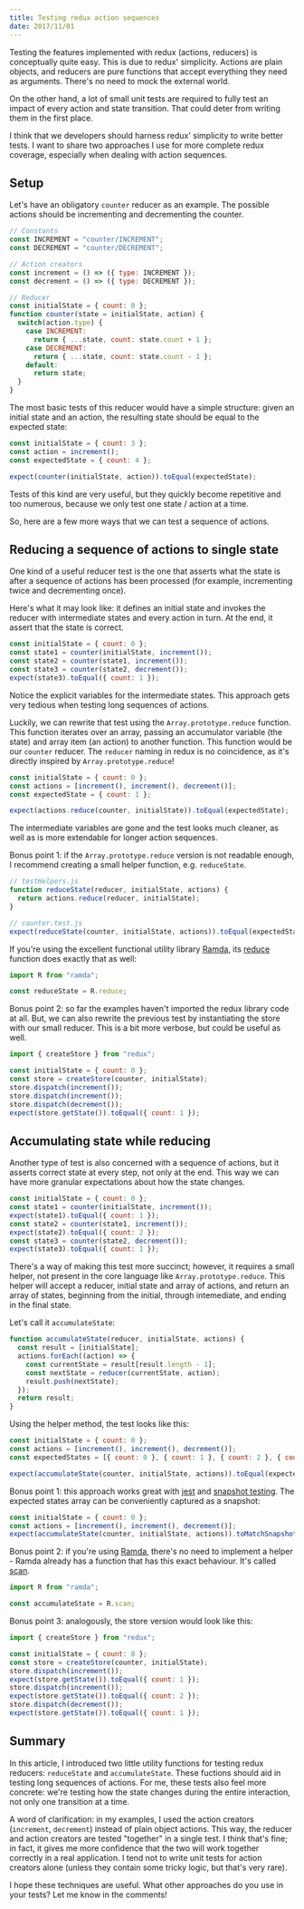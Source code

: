 ```yaml
---
title: Testing redux action sequences
date: 2017/11/01
---
```


Testing the features implemented with redux (actions, reducers) is conceptually quite easy. This is due to redux' simplicity. Actions are plain objects, and reducers are pure functions that accept everything they need as arguments. There's no need to mock the external world.

On the other hand, a lot of small unit tests are required to fully test an impact of every action and state transition. That could deter from writing them in the first place.

I think that we developers should harness redux' simplicity to write better tests. I want to share two approaches I use for more complete redux coverage, especially when dealing with action sequences.

## Setup

Let's have an obligatory `counter` reducer as an example.
The possible actions should be incrementing and decrementing the counter.

```js
// Constants
const INCREMENT = "counter/INCREMENT";
const DECREMENT = "counter/DECREMENT";

// Action creators
const increment = () => ({ type: INCREMENT });
const decrement = () => ({ type: DECREMENT });

// Reducer
const initialState = { count: 0 };
function counter(state = initialState, action) {
  switch(action.type) {
    case INCREMENT:
      return { ...state, count: state.count + 1 };
    case DECREMENT:
      return { ...state, count: state.count - 1 };
    default:
      return state;
  }
}
```

The most basic tests of this reducer would have a simple structure: given an initial state and an action, the resulting state should be equal to the expected state:

```js
const initialState = { count: 3 };
const action = increment();
const expectedState = { count: 4 };

expect(counter(initialState, action)).toEqual(expectedState);
```

Tests of this kind are very useful, but they quickly become repetitive and too numerous, because we only test one state / action at a time.

So, here are a few more ways that we can test a sequence of actions.

## Reducing a sequence of actions to single state

One kind of a useful reducer test is the one that asserts what the state is after a sequence of actions has been processed (for example, incrementing twice and decrementing once).

Here's what it may look like: it defines an initial state and invokes the reducer with intermediate states and every action in turn.
At the end, it assert that the state is correct.

```js
const initialState = { count: 0 };
const state1 = counter(initialState, increment());
const state2 = counter(state1, increment());
const state3 = counter(state2, decrement());
expect(state3).toEqual({ count: 1 });
```

Notice the explicit variables for the intermediate states. This approach gets very tedious when testing long sequences of actions.

Luckily, we can rewrite that test using the `Array.prototype.reduce` function. This function iterates over an array, passing an accumulator variable (the state) and array item (an action) to another function.
This function would be our `counter` reducer. The `reducer` naming in redux is no coincidence, as it's directly inspired by `Array.prototype.reduce`!

```js
const initialState = { count: 0 };
const actions = [increment(), increment(), decrement()];
const expectedState = { count: 1 };

expect(actions.reduce(counter, initialState)).toEqual(expectedState);
```

The intermediate variables are gone and the test looks much cleaner, as well as is more extendable for longer action sequences.

Bonus point 1: if the `Array.prototype.reduce` version is not readable enough, I recommend creating a small helper function, e.g. `reduceState`.

```js
// testHelpers.js
function reduceState(reducer, initialState, actions) {
  return actions.reduce(reducer, initialState);
}

// counter.test.js
expect(reduceState(counter, initialState, actions)).toEqual(expectedState);
```

If you're using the excellent functional utility library [Ramda][Ramda], its [reduce][RamdaReduce] function does exactly that as well:

```js
import R from "ramda";

const reduceState = R.reduce;
```

Bonus point 2: so far the examples haven't imported the redux library code at all. But, we can also rewrite the previous test by instantiating the store with our small reducer. This is a bit more verbose, but could be useful as well.

```js
import { createStore } from "redux";

const initialState = { count: 0 };
const store = createStore(counter, initialState);
store.dispatch(increment());
store.dispatch(increment());
store.dispatch(decrement());
expect(store.getState()).toEqual({ count: 1 });
```

## Accumulating state while reducing

Another type of test is also concerned with a sequence of actions, but it asserts correct state at every step, not only at the end.
This way we can have more granular expectations about how the state changes.

```js
const initialState = { count: 0 };
const state1 = counter(initialState, increment());
expect(state1).toEqual({ count: 1 });
const state2 = counter(state1, increment());
expect(state2).toEqual({ count: 2 });
const state3 = counter(state2, decrement());
expect(state3).toEqual({ count: 1 });
```

There's a way of making this test more succinct; however, it requires a small helper, not present in the core language like `Array.prototype.reduce`.
This helper will accept a reducer, initial state and array of actions, and return an array of states, beginning from the initial, through intemediate, and ending in the final state.

Let's call it `accumulateState`:

```js
function accumulateState(reducer, initialState, actions) {
  const result = [initialState];
  actions.forEach((action) => {
    const currentState = result[result.length - 1];
    const nextState = reducer(currentState, action);
    result.push(nextState);
  });
  return result;
}
```

Using the helper method, the test looks like this:

```js
const initialState = { count: 0 };
const actions = [increment(), increment(), decrement()];
const expectedStates = [{ count: 0 }, { count: 1 }, { count: 2 }, { count: 1 }];

expect(accumulateState(counter, initialState, actions)).toEqual(expectedStates);
```

Bonus point 1: this approach works great with [jest][Jest] and [snapshot testing][SnapshotTesting]. The expected states array can be conveniently captured as a snapshot:

```js
const initialState = { count: 0 };
const actions = [increment(), increment(), decrement()];
expect(accumulateState(counter, initialState, actions)).toMatchSnapshot();
```

Bonus point 2: if you're using [Ramda][Ramda], there's no need to implement a helper - Ramda already has a function that has this exact behaviour.
It's called [scan][RamdaScan].

```js
import R from "ramda";

const accumulateState = R.scan;
```

Bonus point 3: analogously, the store version would look like this:

```js
import { createStore } from "redux";

const initialState = { count: 0 };
const store = createStore(counter, initialState);
store.dispatch(increment());
expect(store.getState()).toEqual({ count: 1 });
store.dispatch(increment());
expect(store.getState()).toEqual({ count: 2 });
store.dispatch(decrement());
expect(store.getState()).toEqual({ count: 1 });
```

## Summary

In this article, I introduced two little utility functions for testing redux reducers: `reduceState` and `accumulateState`. These fuctions should aid in testing long sequences of actions. For me, these tests also feel more concrete: we're testing how the state changes during the entire interaction, not only one transition at a time.

A word of clarification: in my examples, I used the action creators (`increment`, `decrement`) instead of plain object actions. This way, the reducer and action creators are tested "together" in a single test. I think that's fine; in fact, it gives me more confidence that the two will work together correctly in a real application. I tend not to write unit tests for action creators alone (unless they contain some tricky logic, but that's very rare).

I hope these techniques are useful. What other approaches do you use in your tests? Let me know in the comments!

[Jest]: https://facebook.github.io/jest
[SnapshotTesting]: https://facebook.github.io/jest/docs/en/snapshot-testing.html
[Ramda]: http://ramdajs.com
[RamdaReduce]: http://ramdajs.com/docs/#reduce
[RamdaScan]: http://ramdajs.com/docs/#scan
